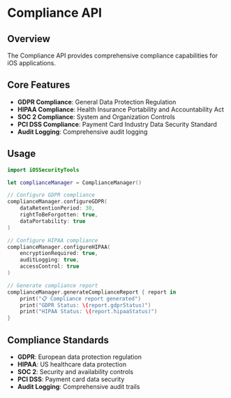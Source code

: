 # Compliance API

## Overview

The Compliance API provides comprehensive compliance capabilities for iOS applications.

## Core Features

- **GDPR Compliance**: General Data Protection Regulation
- **HIPAA Compliance**: Health Insurance Portability and Accountability Act
- **SOC 2 Compliance**: System and Organization Controls
- **PCI DSS Compliance**: Payment Card Industry Data Security Standard
- **Audit Logging**: Comprehensive audit logging

## Usage

```swift
import iOSSecurityTools

let complianceManager = ComplianceManager()

// Configure GDPR compliance
complianceManager.configureGDPR(
    dataRetentionPeriod: 30,
    rightToBeForgotten: true,
    dataPortability: true
)

// Configure HIPAA compliance
complianceManager.configureHIPAA(
    encryptionRequired: true,
    auditLogging: true,
    accessControl: true
)

// Generate compliance report
complianceManager.generateComplianceReport { report in
    print("📋 Compliance report generated")
    print("GDPR Status: \(report.gdprStatus)")
    print("HIPAA Status: \(report.hipaaStatus)")
}
```

## Compliance Standards

- **GDPR**: European data protection regulation
- **HIPAA**: US healthcare data protection
- **SOC 2**: Security and availability controls
- **PCI DSS**: Payment card data security
- **Audit Logging**: Comprehensive audit trails
